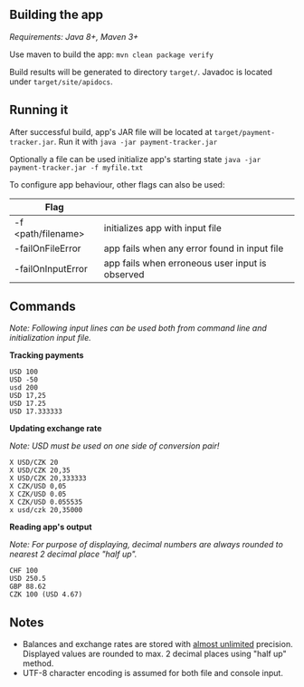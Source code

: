 ## Building the app

_Requirements: Java 8+, Maven 3+_ 

Use maven to build the app: `mvn clean package verify`

Build results will be generated to directory `target/`.
Javadoc is located under `target/site/apidocs`.


## Running it
After successful build, app's JAR file will be located at `target/payment-tracker.jar`. Run it with `java -jar payment-tracker.jar`

Optionally a file can be used initialize app's starting state `java -jar payment-tracker.jar -f myfile.txt`

To configure app behaviour, other flags can also be used:

| Flag                  |                                                           |
| -------------         | -------------                                             |
| -f <path/filename>    | initializes app with input file                           |
| -failOnFileError      | app fails when any error found in input file              |
| -failOnInputError     | app fails when erroneous user input is observed           |

## Commands

_Note: Following input lines can be used both from command line and initialization input file._

**Tracking payments**
```
USD 100
USD -50
usd 200
USD 17,25
USD 17.25
USD 17.333333
```

**Updating exchange rate**

_Note: USD must be used on one side of conversion pair!_
```
X USD/CZK 20
X USD/CZK 20,35
X USD/CZK 20,333333
X CZK/USD 0,05
X CZK/USD 0.05
X CZK/USD 0.055535
x usd/czk 20,35000
```

**Reading app's output**

_Note: For purpose of displaying, decimal numbers are always rounded to nearest 2 decimal place "half up"._
```
CHF 100
USD 250.5
GBP 88.62
CZK 100 (USD 4.67)
```

## Notes
* Balances and exchange rates are stored with [almost unlimited](https://docs.oracle.com/javase/8/docs/api/java/math/BigDecimal.html) precision. Displayed values are rounded to max. 2 decimal places using "half up" method.
* UTF-8 character encoding is assumed for both file and console input.




